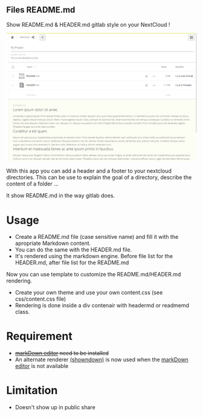 Files README.md
---

Show README.md & HEADER.md gitlab style on your NextCloud !

![screenshot](screenshot.png)

With this app you can add a header and a footer to your nextcloud directories.
This can be use to explain the goal of a directory, describe the content of a folder ...

It show README.md in the way gitlab does.


# Usage 

  * Create a README.md file (case sensitive name) and fill it with the apropriate Markdown content.
  * You can do the same with the HEADER.md file.
  * It's rendered using the markdown engine. Before file list for the HEADER.md, after file list for the README.md

Now you can use template to customize the README.md/HEADER.md rendering.

  * Create your own theme and use your own content.css (see css/content.css file)
  * Rendering is done inside a div contenair with headermd or readmemd class.
  
# Requirement
  * ~~[markDown editor](https://apps.nextcloud.com/apps/files_markdown) need to be installed~~
  * An alternate renderer [(showndown)](http://showdownjs.com/) is now used when the [markDown editor](https://apps.nextcloud.com/apps/files_markdown) is not available    

# Limitation
  * Doesn't show up in public share
